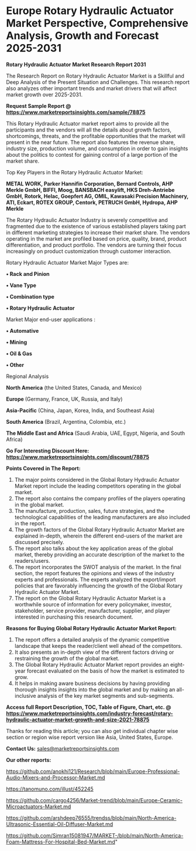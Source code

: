 # Europe Rotary Hydraulic Actuator Market Perspective, Comprehensive Analysis, Growth and Forecast 2025-2031

<strong>Rotary Hydraulic Actuator Market Research Report 2031</strong>

The Research Report on Rotary Hydraulic Actuator Market is a Skillful and Deep Analysis of the Present Situation and Challenges. This research report also analyzes other important trends and market drivers that will affect market growth over 2025-2031.

<strong>Request Sample Report @ <a href=https://www.marketreportsinsights.com/sample/78875>https://www.marketreportsinsights.com/sample/78875</a></strong>

This Rotary Hydraulic Actuator market report aims to provide all the participants and the vendors will all the details about growth factors, shortcomings, threats, and the profitable opportunities that the market will present in the near future. The report also features the revenue share, industry size, production volume, and consumption in order to gain insights about the politics to contest for gaining control of a large portion of the market share.

Top Key Players in the Rotary Hydraulic Actuator Market:

<strong>METAL WORK, Parker Hannifin Corporation, Bernard Controls, AHP Merkle GmbH, BIFFI, Moog, BANSBACH easylift, HKS Dreh-Antriebe GmbH, Rotork, Helac, Goepfert AG, OMIL, Kawasaki Precision Machinery, ATI, Eckart, ROTEX GROUP, Centork, PETRUCH GmbH, Hydropa, AHP Merkle</strong>

The Rotary Hydraulic Actuator Industry is severely competitive and fragmented due to the existence of various established players taking part in different marketing strategies to increase their market share. The vendors operating in the market are profiled based on price, quality, brand, product differentiation, and product portfolio. The vendors are turning their focus increasingly on product customization through customer interaction.

Rotary Hydraulic Actuator Market Major Types are:

<strong>• Rack and Pinion

• Vane Type

• Combination type

• Rotary Hydraulic Actuator</strong>

Market Major end-user applications :

<strong>• Automative

• Mining

• Oil & Gas

• Other</strong>

Regional Analysis

</u><strong><b>North America</b></strong> (the United States, Canada, and Mexico)

<strong><b>Europe </b></strong>(Germany, France, UK, Russia, and Italy)

<strong><b>Asia-Pacific</b></strong> (China, Japan, Korea, India, and Southeast Asia)

<strong><b>South America</b></strong> (Brazil, Argentina, Colombia, etc.)

<strong><b>The Middle East and Africa</b></strong> (Saudi Arabia, UAE, Egypt, Nigeria, and South Africa)

<strong>Go For Interesting Discount Here: <a href=https://www.marketreportsinsights.com/discount/78875>https://www.marketreportsinsights.com/discount/78875</a></strong>

<strong>Points Covered in The Report:</strong>
<ol>
  <li>The major points considered in the Global Rotary Hydraulic Actuator Market report include the leading competitors operating in the global market.</li>
  <li>The report also contains the company profiles of the players operating in the global market.</li>
  <li>The manufacture, production, sales, future strategies, and the technological capabilities of the leading manufacturers are also included in the report.</li>
  <li>The growth factors of the Global Rotary Hydraulic Actuator Market are explained in-depth, wherein the different end-users of the market are discussed precisely.</li>
  <li>The report also talks about the key application areas of the global market, thereby providing an accurate description of the market to the readers/users.</li>
  <li>The report incorporates the SWOT analysis of the market. In the final section, the report features the opinions and views of the industry experts and professionals. The experts analyzed the export/import policies that are favorably influencing the growth of the Global Rotary Hydraulic Actuator Market.</li>
  <li>The report on the Global Rotary Hydraulic Actuator Market is a worthwhile source of information for every policymaker, investor, stakeholder, service provider, manufacturer, supplier, and player interested in purchasing this research document.</li>
</ol>
<strong>Reasons for Buying Global Rotary Hydraulic Actuator Market Report:</strong>

<ol>
  <li>The report offers a detailed analysis of the dynamic competitive landscape that keeps the reader/client well ahead of the competitors.</li>
  <li>It also presents an in-depth view of the different factors driving or restraining the growth of the global market.</li>
  <li>The Global Rotary Hydraulic Actuator Market report provides an eight-year forecast evaluated on the basis of how the market is estimated to grow.</li>
  <li>It helps in making aware business decisions by having providing thorough insights insights into the global market and by making an all-inclusive analysis of the key market segments and sub-segments.</li>
</ol>
<strong>Access full Report Description, TOC, Table of Figure, Chart, etc. @ <a href=https://www.marketreportsinsights.com/industry-forecast/rotary-hydraulic-actuator-market-growth-and-size-2021-78875>https://www.marketreportsinsights.com/industry-forecast/rotary-hydraulic-actuator-market-growth-and-size-2021-78875</a></strong>


Thanks for reading this article; you can also get individual chapter wise section or region wise report version like Asia, United States, Europe.

<strong>Contact Us:</strong>
sales@marketreportsinsights.com

<strong>Our other reports:</strong>

<a href=https://github.com/anokhi121/Research/blob/main/Europe-Professional-Audio-Mixers-and-Processor-Market.md>https://github.com/anokhi121/Research/blob/main/Europe-Professional-Audio-Mixers-and-Processor-Market.md</a>

<a href=https://tanomuno.com/illust/452245>https://tanomuno.com/illust/452245</a>

<a href=https://github.com/cargo4256/Market-trend/blob/main/Europe-Ceramic-Microactuators-Market.md>https://github.com/cargo4256/Market-trend/blob/main/Europe-Ceramic-Microactuators-Market.md</a>

<a href=https://github.com/arshdeep76555/trendss/blob/main/North-America-Ultrasonic-Essential-Oil-Diffuser-Market.md>https://github.com/arshdeep76555/trendss/blob/main/North-America-Ultrasonic-Essential-Oil-Diffuser-Market.md</a>

<a href=https://github.com/Simran15081947/MARKET-/blob/main/North-America-Foam-Mattress-For-Hospital-Bed-Market.md>https://github.com/Simran15081947/MARKET-/blob/main/North-America-Foam-Mattress-For-Hospital-Bed-Market.md</a>"
